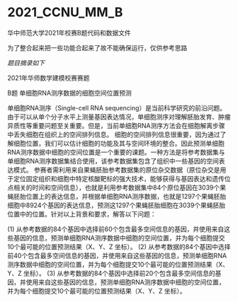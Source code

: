 # 2021_CCNU_MM_B
华中师范大学2021年校赛B题代码和数据文件

为了整合起来把一些功能合起来了故不能确保运行，仅供参考思路

*题目摘录如下*

2021年华师数学建模校赛赛题

B题 单细胞RNA测序数据的细胞空间位置预测

单细胞RNA测序（Single-cell RNA sequencing）是当前科学研究的前沿问题。由于可以从单个分子水平上测量基因表达情况，单细胞测序对理解胚胎发育、肿瘤异质性等重要问题至关重要。但是，当前单细胞RNA测序方法会在细胞解离步骤中丢失细胞在组织上的空间排列信息。
细胞的空间排列信息很重要，因为通过了解细胞位置，我们可以估计细胞的功能及其与空间环境的整合。因此预测单细胞RNA测序数据中细胞的空间位置是一个重要的课题。一种方法是将参考数据集与单细胞RNA测序数据集结合使用，该参考数据集包含了组织中一些基因的空间表达模式。
参赛者需利用来自果蝇胚胎参考数据集的原位杂交数据（原位杂交是用于定位固定组织和细胞中特定核酸靶标的强大技术，能够获得与基因表达和遗传位点相关的时间和空间信息），也就是利用参考数据集中84个原位基因在3039个果蝇胚胎位置上的表达信息，并根据单细胞RNA测序数据，也就是1297个果蝇胚胎细胞中8924个基因的表达信息，预测这1297个果蝇胚胎细胞在3039个果蝇胚胎位置中的位置。针对以上背景和要求，解答以下问题：

(1)	从参考数据的84个基因中选择前60个包含最多空间信息的基因，并使用来自这些基因的信息，预测单细胞RNA测序数据中细胞的空间位置，并为每个细胞提交10个最可能的位置预测结果（X、Y、Z 坐标）。 
(2)	从参考数据的84个基因中选择前40个包含最多空间信息的基因，并使用来自这些基因的信息，预测单细胞RNA测序数据中细胞的空间位置，并为每个细胞提交10个最可能的位置预测结果（X、Y、Z 坐标）。
(3)	从参考数据的84个基因中选择前20个包含最多空间信息的基因，并使用来自这些基因的信息，预测单细胞RNA测序数据中细胞的空间位置，并为每个细胞提交10个最可能的位置预测结果（X、Y、Z 坐标）。
